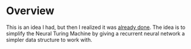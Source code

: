 # Overview

This is an idea I had, but then I realized it was [already done](http://papers.nips.cc/paper/5648-learning-to-transduce-with-unbounded-memory.pdf). The idea is to simplify the Neural Turing Machine by giving a recurrent neural network a simpler data structure to work with.

